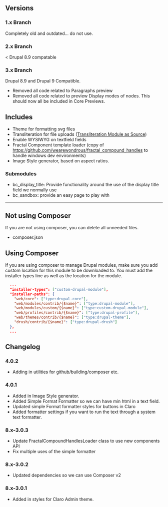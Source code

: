 ## Versions

### 1.x Branch

Completely old and outdated... do not use.

### 2.x Branch

< Drupal 8.9 compatable

### 3.x Branch

Drupal 8.9 and Drupal 9 Compatible.

- Removed all code related to Paragraphs preview
- Removed all code related to preview Display modes of nodes. This should now
  all be included in Core Previews.

## Includes
<!--
- Node View All Display Modes.
- Paragraph Examples.
-->
- Theme for formatting svg files
- Transliteration for file uploads ([Transliteration Module as Source](https://www.drupal.org/project/transliteration))
- Enable WYSIWYG on textfield fields
- Fractal Component template loader (copy of https://github.com/wearewondrous/fractal_compound_handles to handle windows dev environments)
- Image Style generator, based on aspect ratios.


### Submodules

- bc_display_title: Provide functionality around the use of the display title field we normally use
- bc_sandbox: provide an easy page to play with


<hr>

## Not using Composer
If you are not using composer, you can delete all unneeded files.

- composer.json


## Using Composer
If you are using composer to manage Drupal modules, make sure you add custom
location for this module to be downloaded to. You must add the installer types
line as well as the location for the module.

```json
  ...
  "installer-types": ["custom-drupal-module"],
  "installer-paths": {
    "web/core": ["type:drupal-core"],
    "web/modules/contrib/{$name}": ["type:drupal-module"],
    "web/modules/custom/{$name}": ["type:custom-drupal-module"],
    "web/profiles/contrib/{$name}": ["type:drupal-profile"],
    "web/themes/contrib/{$name}": ["type:drupal-theme"],
    "drush/contrib/{$name}": ["type:drupal-drush"]
  },
  ...
```
## Changelog

### 4.0.2
- Adding in utilities for github/building/composer etc.

### 4.0.1
- Added in Image Style generator.
- Added Simple Format Formatter so we can have min html in a text field.
- Updated simple Format formatter styles for buttons in Claro
- Added formatter settings if you want to run the text through a system text formatter.

### 8.x-3.0.3

- Update FractalCompoundHandlesLoader class to use new components API
- Fix multiple uses of the simple formatter

### 8.x-3.0.2

- Updated dependencies so we can use Composer v2

### 8.x-3.0.1

- Added in styles for Claro Admin theme.
